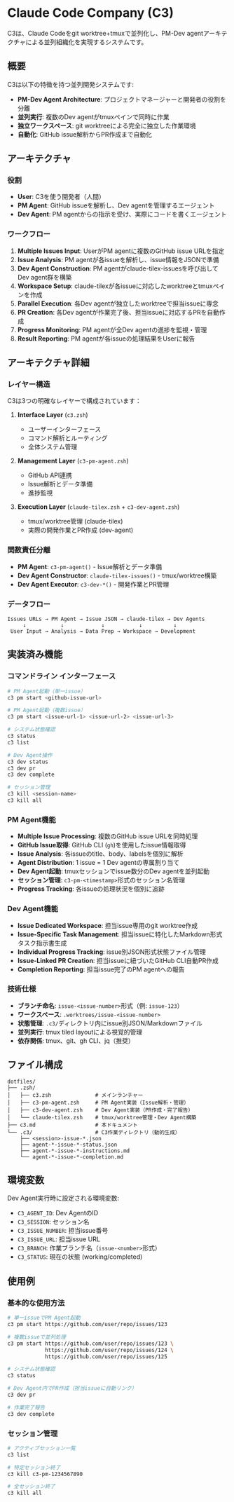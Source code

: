 # Claude Code Company (C3)

C3は、Claude Codeをgit worktree+tmuxで並列化し、PM-Dev agentアーキテクチャによる並列組織化を実現するシステムです。

## 概要

C3は以下の特徴を持つ並列開発システムです:

- **PM-Dev Agent Architecture**: プロジェクトマネージャーと開発者の役割を分離
- **並列実行**: 複数のDev agentがtmuxペインで同時に作業
- **独立ワークスペース**: git worktreeによる完全に独立した作業環境
- **自動化**: GitHub issue解析からPR作成まで自動化

## アーキテクチャ

### 役割

- **User**: C3を使う開発者（人間）
- **PM Agent**: GitHub issueを解析し、Dev agentを管理するエージェント
- **Dev Agent**: PM agentからの指示を受け、実際にコードを書くエージェント

### ワークフロー

1. **Multiple Issues Input**: UserがPM agentに複数のGitHub issue URLを指定
2. **Issue Analysis**: PM agentが各issueを解析し、issue情報をJSONで準備
3. **Dev Agent Construction**: PM agentがclaude-tilex-issuesを呼び出してDev agent群を構築
4. **Workspace Setup**: claude-tilexが各issueに対応したworktreeとtmuxペインを作成
5. **Parallel Execution**: 各Dev agentが独立したworktreeで担当issueに専念
6. **PR Creation**: 各Dev agentが作業完了後、担当issueに対応するPRを自動作成
7. **Progress Monitoring**: PM agentが全Dev agentの進捗を監視・管理
8. **Result Reporting**: PM agentが各issueの処理結果をUserに報告

## アーキテクチャ詳細

### レイヤー構造

C3は3つの明確なレイヤーで構成されています：

1. **Interface Layer** (`c3.zsh`)
   - ユーザーインターフェース
   - コマンド解析とルーティング
   - 全体システム管理

2. **Management Layer** (`c3-pm-agent.zsh`)
   - GitHub API連携
   - Issue解析とデータ準備
   - 進捗監視

3. **Execution Layer** (`claude-tilex.zsh` + `c3-dev-agent.zsh`)
   - tmux/worktree管理 (claude-tilex)
   - 実際の開発作業とPR作成 (dev-agent)

### 関数責任分離

- **PM Agent**: `c3-pm-agent()` - Issue解析とデータ準備
- **Dev Agent Constructor**: `claude-tilex-issues()` - tmux/worktree構築
- **Dev Agent Executor**: `c3-dev-*()` - 開発作業とPR管理

### データフロー

```
Issues URLs → PM Agent → Issue JSON → claude-tilex → Dev Agents
     ↓           ↓            ↓           ↓          ↓
 User Input → Analysis → Data Prep → Workspace → Development
```

## 実装済み機能

### コマンドライン インターフェース

```bash
# PM Agent起動（単一issue）
c3 pm start <github-issue-url>

# PM Agent起動（複数issue）
c3 pm start <issue-url-1> <issue-url-2> <issue-url-3>

# システム状態確認
c3 status
c3 list

# Dev Agent操作
c3 dev status
c3 dev pr
c3 dev complete

# セッション管理
c3 kill <session-name>
c3 kill all
```

### PM Agent機能

- **Multiple Issue Processing**: 複数のGitHub issue URLを同時処理
- **GitHub Issue取得**: GitHub CLI (`gh`)を使用したissue情報取得
- **Issue Analysis**: 各issueのtitle、body、labelsを個別に解析
- **Agent Distribution**: 1 issue = 1 Dev agentの専属割り当て
- **Dev Agent起動**: tmuxセッションでissue数分のDev agentを並列起動
- **セッション管理**: `c3-pm-<timestamp>`形式のセッション名管理
- **Progress Tracking**: 各issueの処理状況を個別に追跡

### Dev Agent機能

- **Issue Dedicated Workspace**: 担当issue専用のgit worktree作成
- **Issue-Specific Task Management**: 担当issueに特化したMarkdown形式タスク指示書生成
- **Individual Progress Tracking**: issue別JSON形式状態ファイル管理
- **Issue-Linked PR Creation**: 担当issueに紐づいたGitHub CLI自動PR作成
- **Completion Reporting**: 担当issue完了のPM agentへの報告

### 技術仕様

- **ブランチ命名**: `issue-<issue-number>`形式（例: `issue-123`）
- **ワークスペース**: `.worktrees/issue-<issue-number>`
- **状態管理**: `.c3/`ディレクトリ内にissue別JSON/Markdownファイル
- **並列実行**: tmux tiled layoutによる視覚的管理
- **依存関係**: tmux、git、gh CLI、jq（推奨）

## ファイル構成

```
dotfiles/
├── .zsh/
│   ├── c3.zsh              # メインランチャー
│   ├── c3-pm-agent.zsh     # PM Agent実装（Issue解析・管理）
│   ├── c3-dev-agent.zsh    # Dev Agent実装（PR作成・完了報告）
│   └── claude-tilex.zsh    # tmux/worktree管理・Dev Agent構築
├── c3.md                   # 本ドキュメント
└── .c3/                    # C3作業ディレクトリ（動的生成）
    ├── <session>-issue-*.json
    ├── agent-*-issue-*-status.json
    ├── agent-*-issue-*-instructions.md
    └── agent-*-issue-*-completion.md
```

## 環境変数

Dev Agent実行時に設定される環境変数:

- `C3_AGENT_ID`: Dev AgentのID
- `C3_SESSION`: セッション名
- `C3_ISSUE_NUMBER`: 担当issue番号
- `C3_ISSUE_URL`: 担当issue URL
- `C3_BRANCH`: 作業ブランチ名（`issue-<number>`形式）
- `C3_STATUS`: 現在の状態 (working/completed)

## 使用例

### 基本的な使用方法

```bash
# 単一issueでPM Agent起動
c3 pm start https://github.com/user/repo/issues/123

# 複数issueで並列処理
c3 pm start https://github.com/user/repo/issues/123 \
            https://github.com/user/repo/issues/124 \
            https://github.com/user/repo/issues/125

# システム状態確認
c3 status

# Dev Agent内でPR作成（担当issueに自動リンク）
c3 dev pr

# 作業完了報告
c3 dev complete
```

### セッション管理

```bash
# アクティブセッション一覧
c3 list

# 特定セッション終了
c3 kill c3-pm-1234567890

# 全セッション終了
c3 kill all
```
